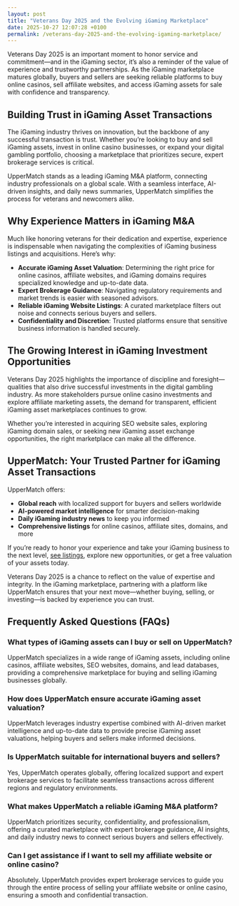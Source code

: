 ```yaml
---
layout: post
title: "Veterans Day 2025 and the Evolving iGaming Marketplace"
date: 2025-10-27 12:07:28 +0100
permalink: /veterans-day-2025-and-the-evolving-igaming-marketplace/
---
```

Veterans Day 2025 is an important moment to honor service and commitment—and in the iGaming sector, it’s also a reminder of the value of experience and trustworthy partnerships. As the iGaming marketplace matures globally, buyers and sellers are seeking reliable platforms to buy online casinos, sell affiliate websites, and access iGaming assets for sale with confidence and transparency.

## Building Trust in iGaming Asset Transactions

The iGaming industry thrives on innovation, but the backbone of any successful transaction is trust. Whether you’re looking to buy and sell iGaming assets, invest in online casino businesses, or expand your digital gambling portfolio, choosing a marketplace that prioritizes secure, expert brokerage services is critical.

UpperMatch stands as a leading iGaming M&A platform, connecting industry professionals on a global scale. With a seamless interface, AI-driven insights, and daily news summaries, UpperMatch simplifies the process for veterans and newcomers alike.

## Why Experience Matters in iGaming M&A

Much like honoring veterans for their dedication and expertise, experience is indispensable when navigating the complexities of iGaming business listings and acquisitions. Here’s why:

- **Accurate iGaming Asset Valuation**: Determining the right price for online casinos, affiliate websites, and iGaming domains requires specialized knowledge and up-to-date data.
- **Expert Brokerage Guidance**: Navigating regulatory requirements and market trends is easier with seasoned advisors.
- **Reliable iGaming Website Listings**: A curated marketplace filters out noise and connects serious buyers and sellers.
- **Confidentiality and Discretion**: Trusted platforms ensure that sensitive business information is handled securely.

## The Growing Interest in iGaming Investment Opportunities

Veterans Day 2025 highlights the importance of discipline and foresight—qualities that also drive successful investments in the digital gambling industry. As more stakeholders pursue online casino investments and explore affiliate marketing assets, the demand for transparent, efficient iGaming asset marketplaces continues to grow.

Whether you’re interested in acquiring SEO website sales, exploring iGaming domain sales, or seeking new iGaming asset exchange opportunities, the right marketplace can make all the difference.

## UpperMatch: Your Trusted Partner for iGaming Asset Transactions

UpperMatch offers:

- **Global reach** with localized support for buyers and sellers worldwide  
- **AI-powered market intelligence** for smarter decision-making  
- **Daily iGaming industry news** to keep you informed  
- **Comprehensive listings** for online casinos, affiliate sites, domains, and more  

If you’re ready to honor your experience and take your iGaming business to the next level, [see listings](https://www.uppermatch.com), explore new opportunities, or get a free valuation of your assets today.

Veterans Day 2025 is a chance to reflect on the value of expertise and integrity. In the iGaming marketplace, partnering with a platform like UpperMatch ensures that your next move—whether buying, selling, or investing—is backed by experience you can trust.

## Frequently Asked Questions (FAQs)

### What types of iGaming assets can I buy or sell on UpperMatch?

UpperMatch specializes in a wide range of iGaming assets, including online casinos, affiliate websites, SEO websites, domains, and lead databases, providing a comprehensive marketplace for buying and selling iGaming businesses globally.

### How does UpperMatch ensure accurate iGaming asset valuation?

UpperMatch leverages industry expertise combined with AI-driven market intelligence and up-to-date data to provide precise iGaming asset valuations, helping buyers and sellers make informed decisions.

### Is UpperMatch suitable for international buyers and sellers?

Yes, UpperMatch operates globally, offering localized support and expert brokerage services to facilitate seamless transactions across different regions and regulatory environments.

### What makes UpperMatch a reliable iGaming M&A platform?

UpperMatch prioritizes security, confidentiality, and professionalism, offering a curated marketplace with expert brokerage guidance, AI insights, and daily industry news to connect serious buyers and sellers effectively.

### Can I get assistance if I want to sell my affiliate website or online casino?

Absolutely. UpperMatch provides expert brokerage services to guide you through the entire process of selling your affiliate website or online casino, ensuring a smooth and confidential transaction.

<script type="application/ld+json">
{
  "@context": "https://schema.org",
  "@type": "BlogPosting",
  "headline": "Veterans Day 2025 and the Evolving iGaming Marketplace",
  "description": "Insights on Veterans Day 2025 highlighting the importance of experience and trustworthy partnerships in the evolving global iGaming marketplace. Learn how UpperMatch supports buying, selling, and investing in iGaming assets with expert brokerage and AI-driven insights.",
  "author": {
    "@type": "Person",
    "name": "UpperMatch"
  },
  "publisher": {
    "@type": "Person",
    "name": "UpperMatch"
  },
  "datePublished": "2025-11-11",
  "mainEntityOfPage": {
    "@type": "WebPage",
    "@id": "https://www.uppermatch.com/blog/veterans-day-2025-igaming-marketplace"
  },
  "keywords": "iGaming marketplace, buy online casinos, sell affiliate websites, iGaming assets for sale, online casino investments, iGaming M&A platform, affiliate site marketplace, SEO website sales, iGaming business listings, buy and sell iGaming assets, online casino brokerage, iGaming asset valuation, affiliate marketing assets, iGaming domain sales, iGaming industry news, iGaming investment opportunities, iGaming business acquisitions, iGaming asset marketplace, iGaming website listings, iGaming asset exchange"
}
</script>

<script type="application/ld+json">
{
  "@context": "https://schema.org",
  "@type": "FAQPage",
  "mainEntity": [
    {
      "@type": "Question",
      "name": "What types of iGaming assets can I buy or sell on UpperMatch?",
      "acceptedAnswer": {
        "@type": "Answer",
        "text": "UpperMatch specializes in a wide range of iGaming assets, including online casinos, affiliate websites, SEO websites, domains, and lead databases, providing a comprehensive marketplace for buying and selling iGaming businesses globally."
      }
    },
    {
      "@type": "Question",
      "name": "How does UpperMatch ensure accurate iGaming asset valuation?",
      "acceptedAnswer": {
        "@type": "Answer",
        "text": "UpperMatch leverages industry expertise combined with AI-driven market intelligence and up-to-date data to provide precise iGaming asset valuations, helping buyers and sellers make informed decisions."
      }
    },
    {
      "@type": "Question",
      "name": "Is UpperMatch suitable for international buyers and sellers?",
      "acceptedAnswer": {
        "@type": "Answer",
        "text": "Yes, UpperMatch operates globally, offering localized support and expert brokerage services to facilitate seamless transactions across different regions and regulatory environments."
      }
    },
    {
      "@type": "Question",
      "name": "What makes UpperMatch a reliable iGaming M&A platform?",
      "acceptedAnswer": {
        "@type": "Answer",
        "text": "UpperMatch prioritizes security, confidentiality, and professionalism, offering a curated marketplace with expert brokerage guidance, AI insights, and daily industry news to connect serious buyers and sellers effectively."
      }
    },
    {
      "@type": "Question",
      "name": "Can I get assistance if I want to sell my affiliate website or online casino?",
      "acceptedAnswer": {
        "@type": "Answer",
        "text": "Absolutely. UpperMatch provides expert brokerage services to guide you through the entire process of selling your affiliate website or online casino, ensuring a smooth and confidential transaction."
      }
    }
  ]
}
</script>
